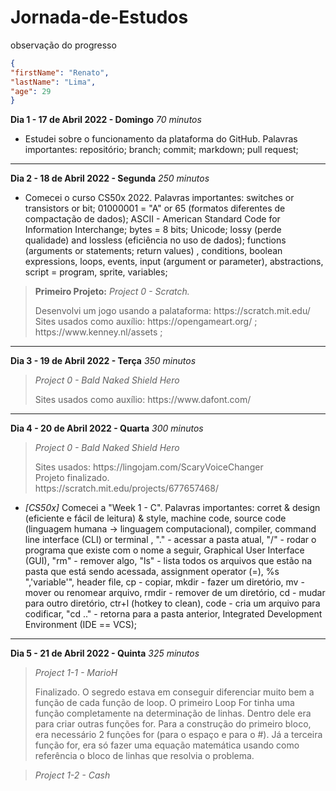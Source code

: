 # Jornada-de-Estudos
observação do progresso

```json
{
"firstName": "Renato",
"lastName": "Lima",
"age": 29
}
```

**Dia 1 - 17 de Abril 2022 - Domingo** *70 minutos*
* Estudei sobre o funcionamento da plataforma do GitHub. Palavras importantes: repositório; branch; commit; markdown; pull request; 

---
**Dia 2 - 18 de Abril 2022 - Segunda** *250 minutos*
* Comecei o curso CS50x 2022. Palavras importantes: switches or transistors or bit; 01000001 = "A" or 65 (formatos diferentes de compactação de dados); ASCII - American Standard Code for Information Interchange; bytes = 8 bits; Unicode; lossy (perde qualidade) and lossless (eficiência no uso de dados); functions (arguments or statements; return values) , conditions, boolean expressions, loops, events, input (argument or parameter), abstractions, script = program, sprite, variables;
> **Primeiro Projeto:** *Project 0 - Scratch.*
> <p> Desenvolvi um jogo usando a palataforma: https://scratch.mit.edu/ <br>Sites usados como auxílio: https://opengameart.org/ ; https://www.kenney.nl/assets ;</p> 

---
**Dia 3 - 19 de Abril 2022 - Terça** *350 minutos*
> *Project 0 - Bald Naked Shield Hero*
> <p> Sites usados como auxílio: https://www.dafont.com/ </p>

---
**Dia 4 - 20 de Abril 2022 - Quarta** *300 minutos*
> *Project 0 - Bald Naked Shield Hero*
> <p> Sites usados: https://lingojam.com/ScaryVoiceChanger <br> Projeto finalizado.<br> https://scratch.mit.edu/projects/677657468/ </p>
* *[CS50x]* Comecei a "Week 1 - C". Palavras importantes: corret & design (eficiente e fácil de leitura) & style, machine code,  source code (linguagem humana -> linguagem computacional), compiler, command line interface (CLI) or terminal , "." - acessar a pasta atual, "/" - rodar o programa que existe com o nome a seguir, Graphical User Interface (GUI), "rm" - remover algo, "ls" - lista todos os arquivos que estão na pasta que está sendo acessada, assignment operator (=), %s ",'variable'", header file, cp - copiar, mkdir - fazer um diretório, mv - mover ou renomear arquivo, rmdir - remover de um diretório, cd - mudar para outro diretório, ctr+l (hotkey to clean), code - cria um arquivo para codificar, "cd .." - retorna para a pasta anterior, Integrated Development Environment (IDE == VCS);

---
**Dia 5 - 21 de Abril 2022 - Quinta** *325 minutos*
> *Project 1-1 - MarioH* <p> Finalizado. O segredo estava em conseguir diferenciar muito bem a função de cada função de loop. O primeiro Loop For tinha uma função completamente na determinação de linhas. Dentro dele era para criar outras funções for. Para a construção do primeiro bloco, era necessário 2 funções for (para o espaço e para o #). Já a terceira função for, era só fazer uma equação matemática usando como referência o bloco de linhas que resolvia o problema. </p>

> *Project 1-2 - Cash* <p>
